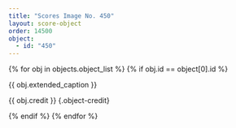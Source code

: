 ```yaml
---
title: "Scores Image No. 450"
layout: score-object
order: 14500
object:
  - id: "450"
---
```


{% for obj in objects.object_list %}
{% if obj.id == object[0].id %}

{{ obj.extended_caption }}

{{ obj.credit }} {.object-credit}

{% endif %}
{% endfor %}
